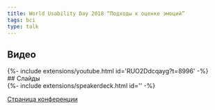 ```yaml
---
title: World Usability Day 2018 “Подходы к оценке эмоций”
tags: bci
type: talk
---
```

## Видео
<div>{%- include extensions/youtube.html id='RUO2Ddcqayg?t=8996' -%}</div>
## Слайды
<div>{%- include extensions/speakerdeck.html id='' -%}</div>

[Страница конференции](http://wud.ifmo.ru/#raspSection)
<!--more-->

